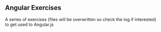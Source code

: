 ## Angular Exercises

A series of exercises (files will be overwritten so check the log if interested) to get used to Angular.js

